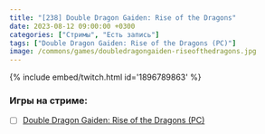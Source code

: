 ```yaml
---
title: "[238] Double Dragon Gaiden: Rise of the Dragons"
date: 2023-08-12 09:00:00 +0300
categories: ["Стримы", "Есть запись"]
tags: ["Double Dragon Gaiden: Rise of the Dragons (PC)"]
image: /commons/games/doubledragongaiden-riseofthedragons.jpg
---
```


{% include embed/twitch.html id='1896789863' %}

### Игры на стриме:
+ [ ] [Double Dragon Gaiden: Rise of the Dragons (PC)](/tags/double-dragon-gaiden-rise-of-the-dragons-pc)
